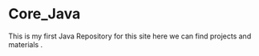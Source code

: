 # Core_Java
This is my first Java  Repository for this site here we can find projects and materials .
